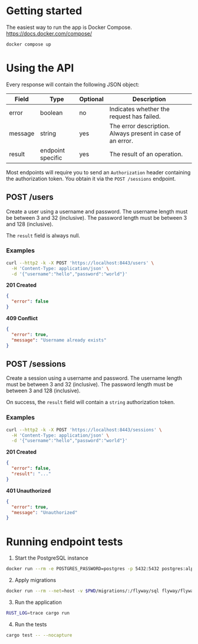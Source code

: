 # Getting started

The easiest way to run the app is Docker Compose.  
https://docs.docker.com/compose/

```bash
docker compose up
```

# Using the API

Every response will contain the following JSON object:

| Field   | Type              | Optional | Description                                                |
|---------|-------------------|-------|------------------------------------------------------------|
| error   | boolean           | no    | Indicates whether the request has failed.                  |
| message | string            | yes   | The error description. Always present in case of an error. |
| result  | endpoint specific | yes   | The result of an operation.                                |

Most endpoints will require you to send an `Authorization` header containing the authorization token. You obtain it via the `POST /sessions` endpoint.

## POST /users

Create a user using a username and password. The username length must be between 3 and 32 (inclusive). The password length must be between 3 and 128 (inclusive).

The `result` field is always null.

### Examples

```bash
curl --http2 -k -X POST 'https://localhost:8443/users' \
  -H 'Content-Type: application/json' \
  -d '{"username":"hello","password":"world"}'
```

**201 Created**

```json
{
  "error": false
}
```

**409 Conflict**

```json
{
  "error": true,
  "message": "Username already exists"
}
```

## POST /sessions

Create a session using a username and password. The username length must be between 3 and 32 (inclusive). The password length must be between 3 and 128 (inclusive).

On success, the `result` field will contain a `string` authorization token.

### Examples

```bash
curl --http2 -k -X POST 'https://localhost:8443/sessions' \
  -H 'Content-Type: application/json' \
  -d '{"username":"hello","password":"world"}'
```

**201 Created**

```json
{
  "error": false,
  "result": "..."
}
```

**401 Unauthorized**

```json
{
  "error": true,
  "message": "Unauthorized"
}
```

# Running endpoint tests

1. Start the PostgreSQL instance

```bash
docker run --rm -e POSTGRES_PASSWORD=postgres -p 5432:5432 postgres:alpine
```

2. Apply migrations

```bash
docker run --rm --net=host -v $PWD/migrations/:/flyway/sql flyway/flyway:latest-alpine -url=jdbc:postgresql://localhost/postgres -user=postgres -password=postgres migrate
```

3. Run the application

```bash
RUST_LOG=trace cargo run
```

4. Run the tests

```bash
cargo test -- --nocapture
```
